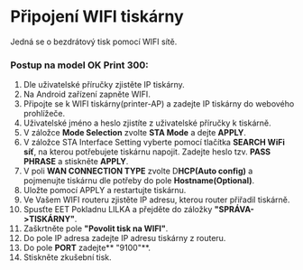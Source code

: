 # Připojení WIFI tiskárny

Jedná se o bezdrátový tisk pomocí WIFI sítě. 



### Postup na model OK Print 300:

1. Dle uživatelské příručky zjistěte IP tiskárny.
2. Na Android zařízení zapněte WIFI.
3. Připojte se k WIFI tiskárny\(printer-AP\) a zadejte IP tiskárny do webového prohlížeče.
4. Uživatelské jméno a heslo zjistíte z uživatelské příručky k tiskárně.
5. V záložce **Mode Selection** zvolte **STA Mode** a dejte **APPLY**.
6. V záložce STA Interface Setting vyberte pomocí tlačítka **SEARCH WiFi síť**, na kterou potřebujete tiskárnu napojit. Zadejte heslo tzv. **PASS PHRASE** a stiskněte **APPLY**.
7. V poli **WAN CONNECTION TYPE** zvolte D**HCP\(Auto config\)** a pojmenujte tiskárnu dle potřeby do pole **Hostname\(Optional\)**.
8. Uložte pomocí APPLY a restartujte tiskárnu. 
9. Ve Vašem WIFI routeru zjistěte IP adresu, kterou router přiřadil tiskárně.
10. Spusťte EET Pokladnu LILKA a přejděte do záložky **"SPRÁVA-&gt;TISKÁRNY"**.
11. Zaškrtněte pole **"Povolit tisk na WIFI"**.
12. Do pole IP adresa zadejte IP adresu tiskárny z routeru.
13. Do pole **PORT** zadejte** "9100"**.
14. Stiskněte zkušební tisk.



